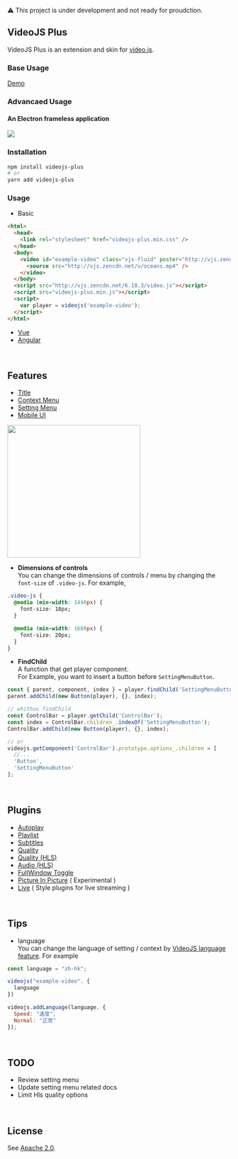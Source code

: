 :warning: This project is under development and not ready for proudction.

## VideoJS Plus

VideoJS Plus is an extension and skin for [video.js](https://github.com/videojs/video.js). <br>

### Base Usage

[Demo](https://pong420.github.io/videojs-plus/examples/)

### Advancaed Usage

#### An Electron frameless application

<img src="./screenshot/electron-frameless-player.png">

### Installation

```bash
npm install videojs-plus
# or
yarn add videojs-plus
```

### Usage

- Basic

```html
<html>
  <head>
    <link rel="stylesheet" href="videojs-plus.min.css" />
  </head>
  <body>
    <video id="example-video" class="vjs-fluid" poster="http://vjs.zencdn.net/v/oceans.png">
      <source src="http://vjs.zencdn.net/v/oceans.mp4" />
    </video>
  </body>
  <script src="http://vjs.zencdn.net/6.10.3/video.js"></script>
  <script src="videojs-plus.min.js"></script>
  <script>
    var player = videojs('example-video');
  </script>
</html>
```

- [Vue](./guide/Vue.md)
- [Angular](./guide/Angular.md)

<br>

## Features

- [Title](./guide/Title.md)
- [Context Menu](./guide/ContextMenu.md)
- [Setting Menu](./guide/SettingMenu.md)
- [Mobile UI](./guide/Mobile.md)

<img src="./screenshot/mobileui.control.small.png" width="300">

- **Dimensions of controls**<br>
  You can change the dimensions of controls / menu by changing the `font-size` of `.video-js`. For example,

```css
.video-js {
  @media (min-width: 1440px) {
    font-size: 18px;
  }

  @media (min-width: 1680px) {
    font-size: 20px;
  }
}
```

- **FindChild** <br>
  A function that get player component. <br>
  For Example, you want to insert a button before `SettingMenuButton`.

```js
const { parent, component, index } = player.findChild('SettingMenuButton')[0];
parent.addChild(new Button(player), {}, index);

// whithou findChild
const ControlBar = player.getChild('ControlBar');
const index = ControlBar.children_.indexOf('SettingMenuButton');
ControlBar.addChild(new Button(player), {}, index);

// or
videojs.getComponent('ControlBar').prototype.options_.children = [
  //...
  'Button',
  'SettingMenuButton'
];
```

<br>

## Plugins

- [Autoplay](./guide/plugins/Autoplay.md)
- [Playlist](./guide/plugins/Playlist.md)
- [Subtitles](./guide/plugins/Subtitles.md)
- [Quality](./guide/plugins/Quality.md)
- [Quality (HLS)](./guide/plugins/QualityHls.md)
- [Audio (HLS)](./guide/plugins/Audio.md)
- [FullWindow Toggle](./guide/plugins/FullWindow.md)
- [Picture In Picture](./guide/plugins/PictureInPicture.md) ( Experimental )
- [Live](./guide/plugins/Live.md) ( Style plugins for live streaming )

<br>

## Tips

- language <br>
  You can change the language of setting / context by [VideoJS language feature](https://docs.videojs.com/docs/guides/languages.html). For example

```js
const language = "zh-hk";

videojs("example-video". {
  language
})

videojs.addLanguage(language, {
  Speed: "速度",
  Normal: "正常"
});
```

<br>

## TODO

- Review setting menu
- Update setting menu related docs
- Limit Hls quality options

<br>

## License

See [Apache 2.0](LICENSE).
